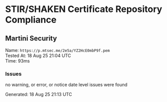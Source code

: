 # STIR/SHAKEN Certificate Repository Compliance

## Martini Security

Name: `https://p.mtsec.me/2e5a/YZ2HcE0mbP9f.pem`\
Tested At: 18 Aug 25 21:04 UTC\
Time: 93ms

### Issues

no warning, or error, or notice date level issues were found

Generated: 18 Aug 25 21:13 UTC